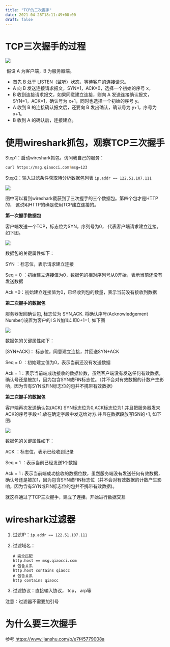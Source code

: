 ```yaml
---
title: "TCP的三次握手"
date: 2021-04-28T18:11:49+08:00
draft: false
---
```






# TCP三次握手的过程

![](https://cdn.jsdelivr.net/gh/qiaocci/img-repo@master/20210428181424.png)

​	假设 A 为客户端，B 为服务器端。

- 首先 B 处于 LISTEN（监听）状态，等待客户的连接请求。
- A 向 B 发送连接请求报文，SYN=1，ACK=0，选择一个初始的序号 x。
- B 收到连接请求报文，如果同意建立连接，则向 A 发送连接确认报文，SYN=1，ACK=1，确认号为 x+1，同时也选择一个初始的序号 y。
- A 收到 B 的连接确认报文后，还要向 B 发出确认，确认号为 y+1，序号为 x+1。
- B 收到 A 的确认后，连接建立。



# 使用wireshark抓包，观察TCP三次握手

Step1：启动wireshark抓包。访问我自己的服务：

```bash
curl https://msg.qiaocci.com?msg=123
```

Step2：输入过滤条件获取待分析数据包列表 `ip.addr == 122.51.107.111`

![](https://cdn.jsdelivr.net/gh/qiaocci/img-repo@master/20210428182306.png)

 图中可以看到wireshark截获到了三次握手的三个数据包。第四个包才是HTTP的， 这说明HTTP的确是使用TCP建立连接的。



**第一次握手数据包**

客户端发送一个TCP，标志位为SYN，序列号为0， 代表客户端请求建立连接。 如下图。

![](https://cdn.jsdelivr.net/gh/qiaocci/img-repo@master/20210428185439.png)

数据包的关键属性如下：

 SYN ：标志位，表示请求建立连接

 Seq = 0 ：初始建立连接值为0，数据包的相对序列号从0开始，表示当前还没有发送数据

 Ack =0：初始建立连接值为0，已经收到包的数量，表示当前没有接收到数据

**第二次握手的数据包**

服务器发回确认包, 标志位为 SYN,ACK. 将确认序号(Acknowledgement Number)设置为客户的I S N加1以.即0+1=1, 如下图

![](https://cdn.jsdelivr.net/gh/qiaocci/img-repo@master/20210428192755.png)

 数据包的关键属性如下：

[SYN+ACK]： 标志位，同意建立连接，并回送SYN+ACK

 Seq = 0 ：初始建立值为0，表示当前还没有发送数据

 Ack = 1：表示当前端成功接收的数据位数，虽然客户端没有发送任何有效数据，确认号还是被加1，因为包含SYN或FIN标志位。（并不会对有效数据的计数产生影响，因为含有SYN或FIN标志位的包并不携带有效数据）

**第三次握手的数据包**

 客户端再次发送确认包(ACK) SYN标志位为0,ACK标志位为1.并且把服务器发来ACK的序号字段+1,放在确定字段中发送给对方.并且在数据段放写ISN的+1, 如下图:

![](https://cdn.jsdelivr.net/gh/qiaocci/img-repo@master/20210428193013.png)

数据包的关键属性如下：

 ACK ：标志位，表示已经收到记录

 Seq = 1 ：表示当前已经发送1个数据

 Ack = 1 : 表示当前端成功接收的数据位数，虽然服务端没有发送任何有效数据，确认号还是被加1，因为包含SYN或FIN标志位（并不会对有效数据的计数产生影响，因为含有SYN或FIN标志位的包并不携带有效数据)。

 就这样通过了TCP三次握手，建立了连接。开始进行数据交互



# wireshark过滤器

1. 过滤IP：`ip.addr == 122.51.107.111`

2. 过滤域名：

   ```
   # 完全匹配
   http.host == msg.qiaocci.com
   # 包含关系
   http.host contains qiaocc
   # 包含关系
   http contains qiaocc
   ```

3. 过滤协议：直接输入协议， tcp， arp等

注意：过滤器不需要加引号



# 为什么要三次握手

参考 https://www.jianshu.com/p/e7f45779008a
